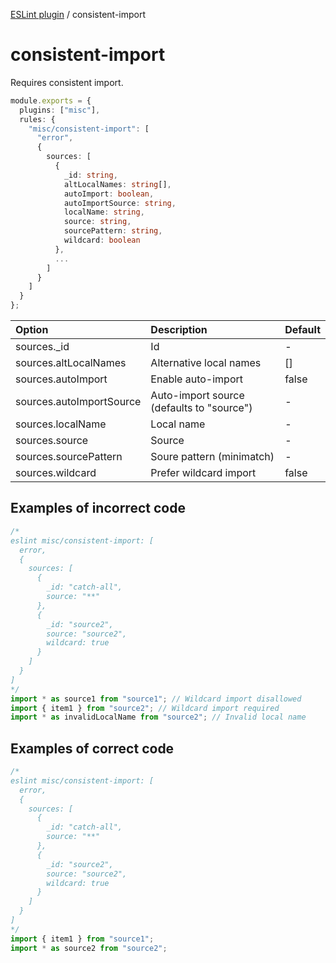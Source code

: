 [ESLint plugin](https://ilyub.github.io/eslint-plugin/) / consistent-import

# consistent-import

Requires consistent import.

```ts
module.exports = {
  plugins: ["misc"],
  rules: {
    "misc/consistent-import": [
      "error",
      {
        sources: [
          {
            _id: string,
            altLocalNames: string[],
            autoImport: boolean,
            autoImportSource: string,
            localName: string,
            source: string,
            sourcePattern: string,
            wildcard: boolean
          },
          ...
        ]
      }
    ]
  }
};
```

| Option | Description | Default |
| :----- | :----- | :----- |
| sources._id | Id | - |
| sources.altLocalNames | Alternative local names | [] |
| sources.autoImport | Enable auto-import | false |
| sources.autoImportSource | Auto-import source (defaults to "source") | - |
| sources.localName | Local name | - |
| sources.source | Source | - |
| sources.sourcePattern | Soure pattern (minimatch) | - |
| sources.wildcard | Prefer wildcard import | false |

## Examples of incorrect code

```ts
/*
eslint misc/consistent-import: [
  error,
  {
    sources: [
      {
        _id: "catch-all",
        source: "**"
      },
      {
        _id: "source2",
        source: "source2",
        wildcard: true
      }
    ]
  }
]
*/
import * as source1 from "source1"; // Wildcard import disallowed
import { item1 } from "source2"; // Wildcard import required
import * as invalidLocalName from "source2"; // Invalid local name
```

## Examples of correct code

```ts
/*
eslint misc/consistent-import: [
  error,
  {
    sources: [
      {
        _id: "catch-all",
        source: "**"
      },
      {
        _id: "source2",
        source: "source2",
        wildcard: true
      }
    ]
  }
]
*/
import { item1 } from "source1";
import * as source2 from "source2";
```
